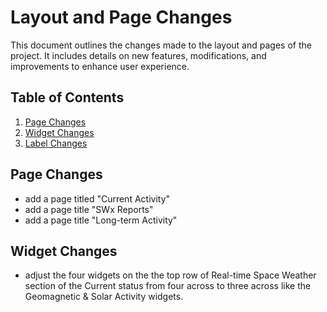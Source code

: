 # Layout and Page Changes


This document outlines the changes made to the layout and pages of the project. It includes details on new features, modifications, and improvements to enhance user experience.

## Table of Contents
1. [Page Changes](#page-changes)
2. [Widget Changes](#widget-changes)
3. [Label Changes](#label-changes)

## Page Changes
- add a page titled "Current Activity"
- add a page title "SWx Reports"
- add a page title "Long-term Activity"

## Widget Changes
- adjust the four widgets on the the top row of Real-time Space Weather section of the Current status from four across to three across like the Geomagnetic & Solar Activity widgets.


